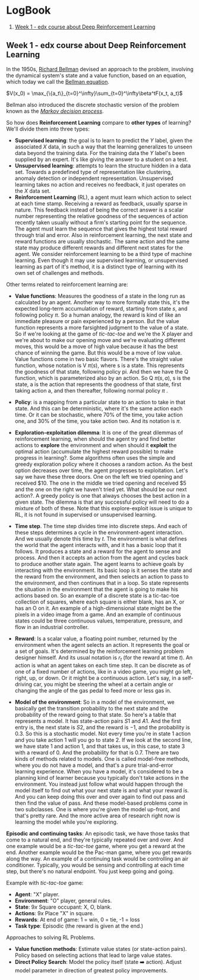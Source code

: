 # LogBook

1. [Week 1 - edx course about Deep Reinforcement Learning](#week_1)



<a name="week_1"></a>

## Week 1 - edx course about Deep Reinforcement Learning

In the 1950s, [Richard Bellman](https://en.wikipedia.org/wiki/Richard_E._Bellman) devised an approach to the problem, involving the dynamical system's state and a value function, based on an equation, which today we call the [Bellman equation](https://en.wikipedia.org/wiki/Bellman_equation).

$V(x_0) = \max_{\{a_t\}_{t=0}^\infty}\sum_{t=0}^\infty\beta^tF(x_t, a_t)$

Bellman also introduced the discrete stochastic version of the problem known as the [*Markov decision process*](https://en.wikipedia.org/wiki/Markov_decision_process).

So how does **Reinforcement Learning** compare to **other types** of learning? We'll divide them into three types:

- **Supervised learning**: the goal is to learn to predict the $Y$ label, given the associated $X$ data, in such a way that the learning generalizes to unseen data beyond the training data. For the training data the $Y$ label's been supplied by an expert. It's like giving the answer to a student on a test.
- **Unsupervised learning**: attempts to learn the structure hidden in a data set. Towards a predefined type of representation like clustering, anomaly detection or independent representation. Unsupervised learning takes no action and receives no feedback, it just operates on the $X$ data set. 
- **Reinforcement Learning** (RL), a agent must learn which action to select at each time stamp. Receiving a reward as feedback, usually sparse in nature. This feedback instead of being the correct answer is a scalar number representing the relative goodness of the sequences of action recently taken usually without a firm's starting point for the sequence. The agent must learn the sequence that gives the highest total reward through trial and error. Also in reinforcement learning, the next state and reward functions are usually stochastic. The same action and the same state may produce different rewards and different next states for the agent. We consider reinforcement learning to be a third type of machine learning. Even though it may use supervised learning, or unsupervised learning as part of it's method, it is a distinct type of learning with its own set of challenges and methods.

Other terms related to reinforcement learning are:

- **Value functions**: Measures the goodness of a state in the long run as calculated by an agent. Another way to more formally state this, it's the expected long-term accumulation of reward, starting from state $s$, and following policy $\pi$. So a human analogy, the reward is kind of like an immediate pleasure or pain experienced by a person. But the value function represents a more farsighted judgment to the value of a state. So if we're looking at the game of *tic-tac-toe* and we're the X player and we're about to make our opening move and we're evaluating different moves, this would be a move of high value because it has the best chance of winning the game. But this would be a move of low value. Value functions come in two basic flavors. There's the straight value function, whose notation is V $\pi(s)$, where s is a state. This represents the goodness of that state, following policy pi. And then we have the Q function, which is parameterized also by an action. So Q $\pi(s,a)$, s is the state, a is the action that represents the goodness of that state, first taking action a, and then thereafter, following normal policy $\pi$ .

- **Policy**: is a mapping from a particular state to an action to take in that state. And this can be deterministic, where it's the same action each time. Or it can be stochastic, where $70\%$ of the time, you take action one, and $30\%$ of the time, you take action two. And its notation is $\pi$. 

- **Exploration-exploitation dilemma**: It is one of the great dilemmas of reinforcement learning, when should the agent try and find better actions to **explore** the environment and when should it **exploit** the optimal action (accumulate the highest reward possible) to make progress in learning?. Some algorithms often uses the simple and greedy exploration policy where it chooses a random action. As the best option decreases over time, the agent progresses to exploitation. Let's say we have these three doors. One on the left we tried opening and received \$10. The one in the middle we tried opening and received \$5 and the one on the right we haven't tried yet. What should be our next action?. A greedy policy is one that always chooses the best action in a given state. The dilemma is that any successful policy will need to do a mixture of both of these. Note that this explore-exploit issue is unique to RL, it is not found in supervised or unsupervised learning.  

- **Time step**. The time step divides time into discrete steps. And each of these steps determines a cycle in the environment-agent interaction. And we usually denote this time by $t$. The environment is what defines the world that the agent interacts with, and it has a basic loop that it follows. It produces a state and a reward for the agent to sense and process. And then it accepts an action from the agent and cycles back to produce another state again. The agent learns to achieve goals by interacting with the environment. Its basic loop is it senses the state and the reward from the environment, and then selects an action to pass to the environment, and then continues that in a loop. So state represents the situation in the environment that the agent is going to make his actions based on. So an example of a discrete state is a tic-tac-toe collection of squares, where each square is either blank, has an X, or has an O on it. An example of a high-dimensional state might be the pixels in a video image from a game. And an example of continuous states could be three continuous values, temperature, pressure, and flow in an industrial controller.
- **Reward**: Is a scalar value, a floating point number, returned by the environment when the agent selects an action. It represents the goal or a set of goals. It's determined by the reinforcement learning problem designer himself. And its usual notation is $r_t$ (for the reward at time $t$). An action is what an agent takes on each time step. It can be discrete as of one of a fixed number of actions, like in a video game, you might go left, right, up, or down. Or it might be a continuous action. Let's say, in a self-driving car, you might be steering the wheel at a certain angle or changing the angle of the gas pedal to feed more or less gas in. 

- **Model of the environment**: So in a model of the environment, we basically get the transition probability to the next state and the probability of the reward going to that state. So here's a table that represents a model. It has state-action pairs $S1$ and $A1$. And the first entry is, the next state is $S2$, and the reward is $-1$, and the probability is $0.3$. So this is a stochastic model. Not every time you're in state $1$ action and you take action $1$ will you go to state $2$. If we look at the second line, we have state 1 and action 1, and that takes us, in this case, to state 3 with a reward of 0. And the probability for that is $0.7$. There are two kinds of methods related to models. One is called model-free methods, where you do not have a model, and that's a pure trial-and-error learning experience. When you have a model, it's considered to be a planning kind of learner because you typically don't take actions in the environment. You instead just follow what would happen through the model itself to find out what your next state is and what your reward is. And you can keep doing this over and over again to find out pass and then find the value of pass. And these model-based problems come in two subclasses. One is where you're given the model up-front, and that's pretty rare. And the more active area of research right now is learning the model while you're exploring. 

**Episodic and continuing tasks**: An episodic task, we have those tasks that come to a natural end, and they're typically repeated over and over. And one example would be a *tic-tac-toe* game, where you get a reward at the end. Another example would be the Pac-man game, where you get rewards along the way. An example of a continuing task would be controlling an air conditioner. Typically, you would be sensing and controlling at each time step, but there's no natural endpoint. You just keep going and going.

Example with *tic-tac-toe* game:

- **Agent**: "X" player.
- **Environment**: "O" player, general rules.
- **State**: $9x$ Square occupant: X, O, blank.
- **Actions**: $9x$ Place "X" in square.
- **Rewards**: At end of game: 1 = win, 0 = tie, -1 = loss
- **Task type**: Episodic (the reward is given at the end.)

Approaches to solving RL Problems.

- **Value function methods**: Estimate value states (or state-action pairs). Policy based on selecting actions that lead to large value states.
- **Direct Policy Search**: Model the policy itself (state :arrow_right: action). Adjust model parameter in direction of greatest policy improvements.





